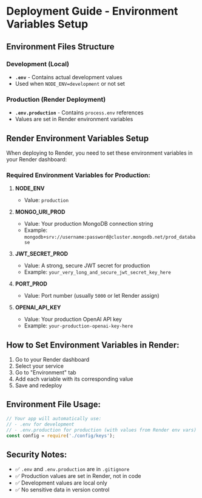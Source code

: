 # Deployment Guide - Environment Variables Setup

## Environment Files Structure

### Development (Local)
- **`.env`** - Contains actual development values
- Used when `NODE_ENV=development` or not set

### Production (Render Deployment)
- **`.env.production`** - Contains `process.env` references
- Values are set in Render environment variables

## Render Environment Variables Setup

When deploying to Render, you need to set these environment variables in your Render dashboard:

### Required Environment Variables for Production:

1. **NODE_ENV**
   - Value: `production`

2. **MONGO_URI_PROD**
   - Value: Your production MongoDB connection string
   - Example: `mongodb+srv://username:password@cluster.mongodb.net/prod_database`

3. **JWT_SECRET_PROD**
   - Value: A strong, secure JWT secret for production
   - Example: `your_very_long_and_secure_jwt_secret_key_here`

4. **PORT_PROD**
   - Value: Port number (usually `5000` or let Render assign)

5. **OPENAI_API_KEY**
   - Value: Your production OpenAI API key
   - Example: `your-production-openai-key-here`

## How to Set Environment Variables in Render:

1. Go to your Render dashboard
2. Select your service
3. Go to "Environment" tab
4. Add each variable with its corresponding value
5. Save and redeploy

## Environment File Usage:

```javascript
// Your app will automatically use:
// - .env for development
// - .env.production for production (with values from Render env vars)
const config = require('./config/keys');
```

## Security Notes:

- ✅ `.env` and `.env.production` are in `.gitignore`
- ✅ Production values are set in Render, not in code
- ✅ Development values are local only
- ✅ No sensitive data in version control 